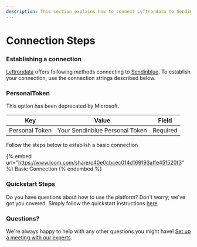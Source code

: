 ```yaml
---
description: This section explains how to connect Lyftrondata to Sendinblue.
---
```


# Connection Steps

### Establishing a connection

[Lyftrondata](https://www.lyftrondata.com) offers following methods connecting to [Sendinblue](https://www.lyftrondata.com/integration/marketing-analytics/sendinblue/). To establish your connection, use the connection strings described below.

### PersonalToken

This option has been deprecated by Microsoft.

| Key            | Value                          | Field    |
| -------------- | ------------------------------ | -------- |
| Personal Token | Your Sendinblue Personal Token | Required |

Follow the steps below to establish a basic connection

{% embed url="https://www.loom.com/share/c40e0cbcec014d169193affe45f520f3" %}
Basic Connection
{% endembed %}

### Quickstart Steps

Do you have questions about how to use the platform? Don't worry; we've got you covered. Simply follow the quickstart instructions [here](./).

### Questions? <a href="#questions" id="questions"></a>

We're always happy to help with any other questions you might have! [Set up a meeting with our experts](https://www.lyftrondata.com/book-a-meeting/).
